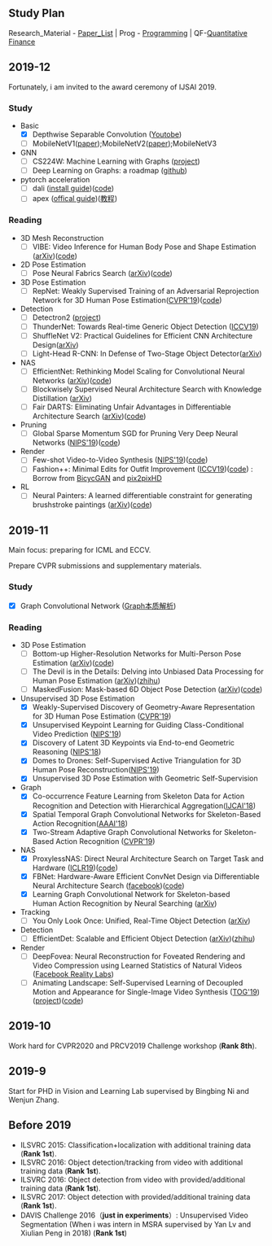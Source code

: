 ## Study Plan
Research_Material - [Paper_List](topics/Paper_List.md) | Prog - [Programming](topics/programming.md)
| QF-[Quantitative Finance](topics/quantitative_finace.md)

## 2019-12
Fortunately, i am invited to the award ceremony of IJSAI 2019.

### Study
* Basic
    * [X] Depthwise Separable Convolution ([Youtobe](https://www.youtube.com/watch?v=T7o3xvJLuHk))
    * [ ] MobileNetV1([paper](https://arxiv.org/abs/1704.04861));MobileNetV2([paper]());MobileNetV3
* GNN
    * [ ] CS224W: Machine Learning with Graphs ([project](http://web.stanford.edu/class/cs224w/))
    * [ ] Deep Learning on Graphs: a roadmap ([github](https://github.com/guillaumejaume/graph-neural-networks-roadmap))
* pytorch acceleration
    * [ ] dali ([install guide](https://docs.nvidia.com/deeplearning/sdk/dali-developer-guide/docs/installation.html))([code](https://github.com/NVIDIA/DALI))
    * [ ] apex ([offical guide](https://nvidia.github.io/apex/index.html))([教程](https://chenyue.top/2019/05/21/%E5%B7%A5%E7%A8%8B-%E4%BA%94-apex%E6%B7%B7%E5%90%88%E7%B2%BE%E5%BA%A6%E5%8A%A0%E9%80%9F/))

### Reading
* 3D Mesh Reconstruction
    * [ ] VIBE: Video Inference for Human Body Pose and Shape Estimation ([arXiv](https://arxiv.org/pdf/1912.05656v1.pdf))([code](https://github.com/mkocabas/VIBE))
* 2D Pose Estimation
    * [ ] Pose Neural Fabrics Search ([arXiv](https://arxiv.org/pdf/1909.07068.pdf))([code](https://github.com/yangsenius/PoseNFS))
* 3D Pose Estimation
    * [ ] RepNet: Weakly Supervised Training of an Adversarial Reprojection Network for 3D Human Pose Estimation([CVPR'19](http://openaccess.thecvf.com/content_CVPR_2019/papers/Wandt_RepNet_Weakly_Supervised_Training_of_an_Adversarial_Reprojection_Network_for_CVPR_2019_paper.pdf))([code](https://github.com/bastianwandt/RepNet))
* Detection
    * [ ] Detectron2 ([project](https://github.com/facebookresearch/detectron2))
    * [ ] ThunderNet: Towards Real-time Generic Object Detection ([ICCV19](https://arxiv.org/pdf/1903.11752.pdf))
    * [ ] ShuffleNet V2: Practical Guidelines for Efficient CNN Architecture Design([arXiv](https://arxiv.org/pdf/1807.11164.pdf))
    * [ ] Light-Head R-CNN: In Defense of Two-Stage Object Detector([arXiv](https://arxiv.org/pdf/1711.07264.pdf))
* NAS
    * [ ] EfficientNet: Rethinking Model Scaling for Convolutional Neural Networks ([arXiv](https://arxiv.org/pdf/1905.11946.pdf))([code](https://github.com/tensorflow/tpu/tree/master/models/official/efficientnet))
    * [ ] Blockwisely Supervised Neural Architecture Search with Knowledge Distillation ([arXiv](https://128.84.21.199/abs/1911.13053))
    * [ ] Fair DARTS: Eliminating Unfair Advantages in Differentiable Architecture Search ([arXiv](https://arxiv.org/abs/1911.12126))([code](https://github.com/xiaomi-automl/fairdarts))
* Pruning
    * [ ] Global Sparse Momentum SGD for Pruning Very Deep Neural Networks ([NIPS'19](https://arxiv.org/pdf/1909.12778v3.pdf))([code](https://github.com/DingXiaoH/ACNet))
* Render
    * [ ] Few-shot Video-to-Video Synthesis ([NIPS'19](https://arxiv.org/pdf/1910.12713.pdf))([code](https://github.com/NVlabs/few-shot-vid2vid))
    * [ ] Fashion++: Minimal Edits for Outfit Improvement ([ICCV19](https://arxiv.org/abs/1904.09261))([code](https://github.com/facebookresearch/FashionPlus)) : Borrow from [BicycGAN](https://github.com/junyanz/BicycleGAN) and [pix2pixHD](https://github.com/NVIDIA/pix2pixHD)
 * RL
    * [ ] Neural Painters: A learned differentiable constraint for generating brushstroke paintings ([arXiv](https://arxiv.org/pdf/1904.08410v2.pdf))([code](https://github.com/reiinakano/neural-painters))

## 2019-11
Main focus: preparing for ICML and ECCV.

Prepare CVPR submissions and supplementary materials.
### Study
* [X] Graph Convolutional Network ([Graph本质解析](https://www.zhihu.com/question/54504471))

### Reading
* 3D Pose Estimation
    * [ ] Bottom-up Higher-Resolution Networks for Multi-Person Pose Estimation ([arXiv](https://arxiv.org/abs/1908.10357))([code](https://github.com/HRNet/Higher-HRNet-Human-Pose-Estimation))
    * [ ] The Devil is in the Details: Delving into Unbiased Data Processing for Human Pose Estimation ([arXiv](https://arxiv.org/abs/1911.07524))([zhihu](https://zhuanlan.zhihu.com/p/92525039))
    * [ ] MaskedFusion: Mask-based 6D Object Pose Detection ([arXiv](https://arxiv.org/abs/1911.07771))([code](https://github.com/kroglice/MaskedFusion))   
* Unsupervised 3D Pose Estimation
    * [X] Weakly-Supervised Discovery of Geometry-Aware Representation for 3D Human Pose Estimation ([CVPR'19](http://openaccess.thecvf.com/content_CVPR_2019/papers/Chen_Weakly-Supervised_Discovery_of_Geometry-Aware_Representation_for_3D_Human_Pose_Estimation_CVPR_2019_paper.pdf))
    * [X] Unsupervised Keypoint Learning for Guiding Class-Conditional Video Prediction ([NIPS'19](https://openreview.net/pdf?id=rkl-dNHl8B))
    * [X] Discovery of Latent 3D Keypoints via End-to-end Geometric Reasoning ([NIPS'18](https://arxiv.org/abs/1807.03146))
    * [X] Domes to Drones: Self-Supervised Active Triangulation for 3D Human Pose Reconstruction([NIPS'19](http://papers.nips.cc/paper/8646-domes-to-drones-self-supervised-active-triangulation-for-3d-human-pose-reconstruction.pdf))
    * [X] Unsupervised 3D Pose Estimation with Geometric Self-Supervision
* Graph
    * [X] Co-occurrence Feature Learning from Skeleton Data for Action Recognition and Detection with Hierarchical Aggregation([IJCAI'18](https://arxiv.org/abs/1804.06055))
    * [X] Spatial Temporal Graph Convolutional Networks for Skeleton-Based Action Recognition([AAAI'18](https://arxiv.org/pdf/1801.07455.pdf))
    * [X] Two-Stream Adaptive Graph Convolutional Networks for Skeleton-Based Action Recognition ([CVPR'19](https://zpascal.net/cvpr2019/Shi_Two-Stream_Adaptive_Graph_Convolutional_Networks_for_Skeleton-Based_Action_Recognition_CVPR_2019_paper.pdf))
* NAS
    * [X] ProxylessNAS: Direct Neural Architecture Search on Target Task and Hardware ([ICLR19](https://arxiv.org/pdf/1812.00332.pdf))([code](https://github.com/mit-han-lab/ProxylessNAS))
    * [X] FBNet: Hardware-Aware Efficient ConvNet Design via Differentiable Neural Architecture Search ([facebook](https://arxiv.org/abs/1812.03443))([code](https://github.com/AnnaAraslanova/FBNet))
    * [X] Learning Graph Convolutional Network for Skeleton-based Human Action Recognition by Neural Searching ([arXiv](https://arxiv.org/abs/1911.04131))
* Tracking
    * [ ] You Only Look Once: Unified, Real-Time Object Detection ([arXiv](https://arxiv.org/abs/1506.02640))
* Detection
    * [ ] EfficientDet: Scalable and Efficient Object Detection ([arXiv](https://arxiv.org/abs/1911.09070))([zhihu](https://zhuanlan.zhihu.com/p/93241232))
* Render
    * [ ] DeepFovea: Neural Reconstruction for Foveated Rendering and Video Compression using Learned Statistics of Natural Videos ([Facebook Reality Labs](https://research.fb.com/wp-content/uploads/2019/11/DeepFovea-Neural-Reconstruction-for-Foveated-Rendering-and-Video-Compression-using-Learned-Statistics-of-Natural-Videos.pdf?))
    * [ ] Animating Landscape: Self-Supervised Learning of Decoupled Motion and Appearance for Single-Image Video Synthesis ([TOG'19](http://www.cgg.cs.tsukuba.ac.jp/~endo/projects/AnimatingLandscape/animating_landscape_siga19.pdf))([project](http://www.cgg.cs.tsukuba.ac.jp/~endo/projects/AnimatingLandscape/))([code](https://github.com/endo-yuki-t/Animating-Landscape))
## 2019-10
Work hard for CVPR2020 and PRCV2019 Challenge workshop (**Rank 8th**).

## 2019-9
Start for PHD in Vision and Learning Lab supervised by Bingbing Ni and Wenjun Zhang.

## Before 2019
* ILSVRC 2015: Classification+localization with additional training data (**Rank 1st**). 
* ILSVRC 2016: Object detection/tracking from video with additional training data (**Rank 1st**). 
* ILSVRC 2016: Object detection from video with provided/additional training data (**Rank 1st**). 
* ILSVRC 2017: Object detection with provided/additional training data (**Rank 1st**). 
* DAVIS Challenge 2016（**just in experiments**）: Unsupervised Video Segmentation (When i was intern in MSRA supervised by  Yan Lv and Xiulian Peng in 2018) (**Rank 1st**)